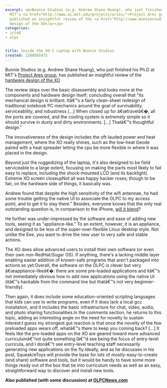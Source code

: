 ```yaml
---
excerpt: <p>Bunnie Studios (e.g. Andrew Shane Huang), who just finished his Ph.D at
  MIT's <a href="http://www.ai.mit.edu/projects/aries/">Project Ares group</a>, has
  published an insightful review of the <a href="http://www.bunniestudios.com/blog/?p=218">hardware
  design of the XO</a></p>
categories:
- ict4d
- olpc


title: Inside the XO-1 Laptop with Bunnie Studios
created: 1200565975
---
```

<p>Bunnie Studios (e.g. Andrew Shane Huang), who just finished his Ph.D at MIT's <a href="http://www.ai.mit.edu/projects/aries/">Project Ares group</a>, has published an insightful review of the <a href="http://www.bunniestudios.com/blog/?p=218">hardware design of the XO</a></p>

<p>The review skips over the basic disassembly and looks more at the components and hardware design itself; concluding overall that "its mechanical design is brilliant. Itâ€™s a fairly clean-sheet redesign of traditional notebook PC mechanics around the goal of survivability, serviceability, and robustness [...] When closed up for â€œtravelâ€�, all the ports are covered, and the cooling system is extremely simple so it should survive in dusty and dirty environments. [...] Thatâ€™s thoughtful design." </p>

<p>The innovativeness of the design includes the oft-lauded power and heat management, where the XO really shines, such as the low-heat Geode paired with a heat spreader letting the cpu be more flexible in where it was placed in the design.</p>

<p>Beyond just the ruggedizing of the laptop, it's also designed to be field serviceable to a large extent, focusing on making the parts most likely to fail easy to replace, including the shock-mounted LCD (and its backlight). <a href="http://www.bunniestudios.com/blog/?p=218" target="_blank"></a><br />Extreme XO screen closeupNot all was happy hacker roses; though to be fair, on the hardware side of things, it basically was.  </p>

<p>Andrew found that despite the high sensitivity of the wifi antennae, he had some trouble getting the native UI to associate the OLPC to my access point, and to get it to stay there." Besides, everyone knows that the only real outstanding question is, in comparison to the iPhone, <a href="http://www.willitblend.com/videos.aspx?type=unsafe&video=iphone" target="_new">will it blend</a>?</p>

<p>He further was under-impressed by the software and ease of adding new tools, seeing it as "appliance-like."  To an extent, however, it is an appliance, and designed to be less of the super-over-flexible Linux desktop style.  Not unlike the Eee, you want to drive the new user to very safe and stable actions.  </p>

<p>The XO does allow advanced users to install their own software (or even their own non-RedHat/Sugar OS).  If anything, there's a lacking middle layer enabling easier addition of known-safe programs that aren't packaged into actions as yet:Overall, the software on the OLPC is clever but very â€œappliance-likeâ€�: there are some pre-loaded applications and itâ€™s not immediately obvious how to add new applications using the native UI (itâ€™s hackable from the command line but thatâ€™s not very beginner-friendly). </p>

<p>Then again, it does include some education-oriented scripting languages that kids can use to write programs, even if it does lack a local gcc installation, and it includes the basic infrastructure for chat, video, audio, and photo sharing functionalities.In the comments section, he returns to this topic, adding an interesting angle on the need for novelty to sustain interest:I guess my strongest gut reaction is that once the novelty of the few preloaded apps wears off, whatâ€™s there to keep you coming back? [...] It feels like the pre-loaded apps on the XO are geared toward more advanced curriculumâ€“not quite something Iâ€™d see being the focus of entry-level curricula, and I donâ€™t see entry-level teaching staff necessarily generating new applications on the fly.Ideally, and as he discusses in his post, Squeak/eToys will provide the base for lots of mostly-easy-to-create (and share) software and tools, but it would be handy to have some more things ready out of the box that tie into curriculum needs as well as an easy, straightforward way to discover and install new tools.</p>

<p><strong>Also published (with some discussion) at <a href="http://www.olpcnews.com">OLPCNews.com</a></strong></p>
